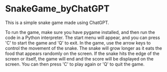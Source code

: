 # SnakeGame_byChatGPT

This is a simple snake game made using ChatGPT. 

To run the game, make sure you have pygame installed, and then run the code in a Python interpreter. 
The start menu will appear, and you can press 'C' to start the game and 'Q' to exit. 
In the game, use the arrow keys to control the movement of the snake. 
The snake will grow longer as it eats the food that appears randomly on the screen. 
If the snake hits the edge of the screen or itself, the game will end and the score will be displayed on the screen. 
You can then press 'C' to play again or 'Q' to quit the game.
